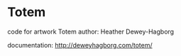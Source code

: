 Totem
=====

code for artwork Totem
author: Heather Dewey-Hagborg

documentation: 
http://deweyhagborg.com/totem/
